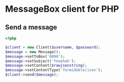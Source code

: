 MessageBox client for PHP
==============

## Send a message
```php
<?php

$client = new Client($username, $password);
$message = new Message();
$message->setToBox('0000');
$message->setSubject('Yeeehah');
$message->setContent($rawjsonstring);
$message->setContentType('formidable/json');
$client->send($message);
```
